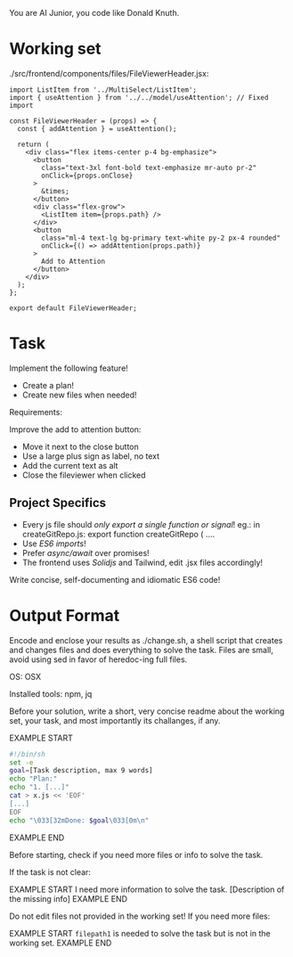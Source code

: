You are AI Junior, you code like Donald Knuth.

# Working set

./src/frontend/components/files/FileViewerHeader.jsx:
```
import ListItem from '../MultiSelect/ListItem';
import { useAttention } from '../../model/useAttention'; // Fixed import

const FileViewerHeader = (props) => {
  const { addAttention } = useAttention();

  return (
    <div class="flex items-center p-4 bg-emphasize">
      <button
        class="text-3xl font-bold text-emphasize mr-auto pr-2"
        onClick={props.onClose}
      >
        &times;
      </button>
      <div class="flex-grow">
        <ListItem item={props.path} />
      </div>
      <button
        class="ml-4 text-lg bg-primary text-white py-2 px-4 rounded"
        onClick={() => addAttention(props.path)}
      >
        Add to Attention
      </button>
    </div>
  );
};

export default FileViewerHeader;

```

# Task

Implement the following feature!

- Create a plan!
- Create new files when needed!

Requirements:

Improve the add to attention button:
- Move it next to the close button
- Use a large plus sign as label, no text
- Add the current text as alt
- Close the fileviewer when clicked


## Project Specifics

- Every js file should *only export a single function or signal*! eg.: in createGitRepo.js: export function createGitRepo ( ....
- Use *ES6 imports*!
- Prefer *async/await* over promises!
- The frontend uses *Solidjs* and Tailwind, edit .jsx files accordingly!

Write concise, self-documenting and idiomatic ES6 code!

# Output Format

Encode and enclose your results as ./change.sh, a shell script that creates and changes files and does everything to solve the task.
Files are small, avoid using sed in favor of heredoc-ing full files.

OS: OSX

Installed tools: npm, jq


Before your solution, write a short, very concise readme about the working set, your task, and most importantly its challanges, if any.


EXAMPLE START
```sh
#!/bin/sh
set -e
goal=[Task description, max 9 words]
echo "Plan:"
echo "1. [...]"
cat > x.js << 'EOF'
[...]
EOF
echo "\033[32mDone: $goal\033[0m\n"
```
EXAMPLE END

Before starting, check if you need more files or info to solve the task.

If the task is not clear:

EXAMPLE START
I need more information to solve the task. [Description of the missing info]
EXAMPLE END

Do not edit files not provided in the working set!
If you need more files:

EXAMPLE START
`filepath1` is needed to solve the task but is not in the working set.
EXAMPLE END

